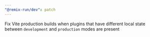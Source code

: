 ```yaml
---
"@remix-run/dev": patch
---
```


Fix Vite production builds when plugins that have different local state between `development` and `production` modes are present
